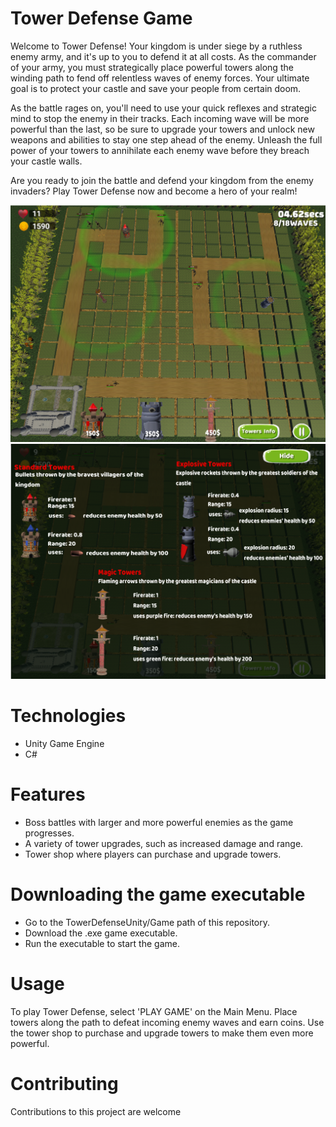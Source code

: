 # Tower Defense Game
Welcome to Tower Defense! Your kingdom is under siege by a ruthless enemy army, and it's up to you to defend it at all costs. As the commander of your army, you must strategically place powerful towers along the winding path to fend off relentless waves of enemy forces. Your ultimate goal is to protect your castle and save your people from certain doom.

As the battle rages on, you'll need to use your quick reflexes and strategic mind to stop the enemy in their tracks. Each incoming wave will be more powerful than the last, so be sure to upgrade your towers and unlock new weapons and abilities to stay one step ahead of the enemy. Unleash the full power of your towers to annihilate each enemy wave before they breach your castle walls.

Are you ready to join the battle and defend your kingdom from the enemy invaders? Play Tower Defense now and become a hero of your realm!


!['Game screenshot'](pic1.png)
!['Game screenshot'](towershop.png)

# Technologies
* Unity Game Engine
* C#

# Features
* Boss battles with larger and more powerful enemies as the game progresses.
* A variety of tower upgrades, such as increased damage and range.
* Tower shop where players can purchase and upgrade towers.

# Downloading the game executable
* Go to the TowerDefenseUnity/Game path of this repository.
* Download the .exe game executable.
* Run the executable to start the game.

# Usage
To play Tower Defense, select 'PLAY GAME' on the Main Menu. Place towers along the path to defeat incoming enemy waves and earn coins. Use the tower shop to purchase and upgrade towers to make them even more powerful.


# Contributing
Contributions to this project are welcome
